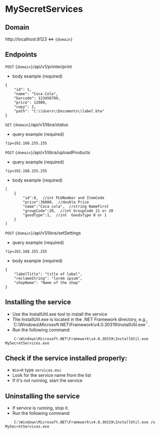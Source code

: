 # MySecretServices

## Domain

http://localhost:8123 <=> `{domain}`

## Endpoints

`POST` `{domain}`/api/v1/printer/print

* body example (required)
```
{
    "id": 1,
    "name": "Coca Cola",
    "barcode": 123456789,
    "price": 12000,
    "copy": 2,
    "path": "C:\\Users\\Documents\\label.btw"
}
```

`GET` `{domain}`/api/v1/libra/status

* query example (required)
```
?ip=192.168.255.255
```

`POST` `{domain}`/api/v1/libra/uploadProducts

* query example (required)
```
?ip=192.168.255.255
```
* body example (required)
```
[
    {
        "id":8,  //int PLUNumber and ItemCode
        "price":36000,  //double Price
        "name":"Coca cola",  //string NameFirst
        "groupCode":20,  //int GroupCode 21 or 20
        "goodType":1,  //int  GoodsType 0 or 1
    }
]
```

`POST` `{domain}`/api/v1/libra/setSettings

* query example (required)
```
?ip=192.168.255.255
```
* body example (required)
```
{
    "labelTitle": "title of label",
    "reclameString": "lorem ipsum",
    "shopName": "Name of the shop"
}
```

## Installing the service
* Use the InstallUtil.exe tool to install the service
* The InstallUtil.exe is located in the .NET Framework directory, e.g., `C:\Windows\Microsoft.NET\Framework\v4.0.30319\InstallUtil.exe``.
* Run the following command:
```
    C:\Windows\Microsoft.NET\Framework\v4.0.30319\InstallUtil.exe MySecretServices.exe
```

## Check if the service installed properly:
* `Win+R` type `services.msc`
* Look for the service name from the list
* If it's not running, start the service

## Uninstalling the service
* If service is running, stop it.
* Run the following command:
```
    C:\Windows\Microsoft.NET\Framework\v4.0.30319\InstallUtil.exe /u MySecretServices.exe
```